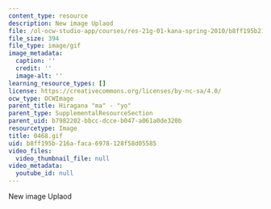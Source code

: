 ```yaml
---
content_type: resource
description: New image Uplaod
file: /ol-ocw-studio-app/courses/res-21g-01-kana-spring-2010/b8ff195b216afaca6978128f58d05585_0468.gif
file_size: 394
file_type: image/gif
image_metadata:
  caption: ''
  credit: ''
  image-alt: ''
learning_resource_types: []
license: https://creativecommons.org/licenses/by-nc-sa/4.0/
ocw_type: OCWImage
parent_title: Hiragana "ma" - "yo"
parent_type: SupplementalResourceSection
parent_uid: b7982202-bbcc-dcce-b047-a061a0de320b
resourcetype: Image
title: 0468.gif
uid: b8ff195b-216a-faca-6978-128f58d05585
video_files:
  video_thumbnail_file: null
video_metadata:
  youtube_id: null
---
```

New image Uplaod